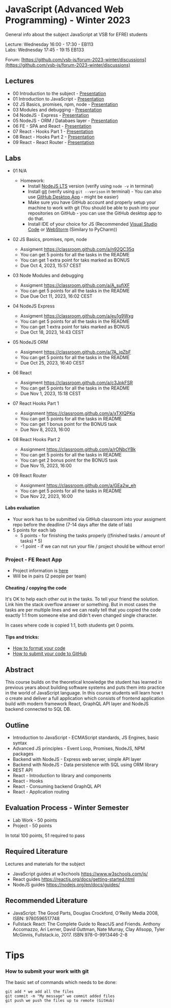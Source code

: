 # JavaScript (Advanced Web Programming) - Winter 2023
General info about the subject JavaScript at VSB for EFREI students

Lecture: Wednesday 16:00 - 17:30 - EB113  
Labs: Wednesday 17:45 - 19:15 EB133

Forum: [https://github.com/vsb-js/forum-2023-winter/discussions](https://github.com/vsb-js/forum-2023-winter/discussions)

## Lectures
- 00 Introduction to the subject - [Presentation](https://docs.google.com/presentation/d/16o3jYRSgtOH3ReNs_BnFjJm1YKo6B6AvPbr2ezX8thk/edit?usp=sharing)
- 01 Introduction to JavaScript - [Presentation](https://docs.google.com/presentation/d/1W0BOlVOlL0CAt83R0oOWBTFCpiT3fyion4VCW6STYBg/edit?usp=sharing)
- 02 JS Basics, promises, npm, node - [Presentation](https://docs.google.com/presentation/d/1n04NEt9gc4ccla-RbKz68l2yjcZBqZEeyXZpo4P1-vw/edit?usp=sharing)
- 03 Modules and debugging - [Presentation](https://docs.google.com/presentation/d/1bcvp-hYMVqgWHsIyhlFvpA0cqsHTJW3DdMXy0TbKoUI/edit?usp=sharing)
- 04 NodeJS - Express - [Presentation](https://docs.google.com/presentation/d/1an0me9l1GGh8o8KKzidoUPoFco3Y93rm-3dIibr_D-c/edit?usp=sharing)
- 05 NodeJS - ORM / Databaes layer - [Presentation](https://docs.google.com/presentation/d/1y1PUxy5He2XU5ES2G3nbNTqJkgLMA3M0IhGoEVK0Mt4/edit?usp=sharing)
- 06 FE - SPA and React - [Presentation](https://docs.google.com/presentation/d/1HjyraQ8itNWo7PV1kaizyc57OpFq_QgJbLvKU1VsB9c/edit?usp=share_link)
- 07 React - Hooks Part 1 - [Presentation](https://docs.google.com/presentation/d/1qLPGPq45dUSXcJkKfPTnU9kraI2cF6FIAVF-3KEqnJc/edit?usp=sharing)
- 08 React - Hooks Part 2 - [Presentation](https://docs.google.com/presentation/d/1_oexFWssL0sohA3n8Rp-v7KdT3PgWl_fEPv00_UkBH4/edit?usp=sharing)
- 09 React - React Router - [Presentation](https://docs.google.com/presentation/d/1O54RE_uAL9F0JLzP5wsz8pgUmQh5sBLZvu6YQuFkWac/edit?usp=sharing)

## Labs
- 01 N/A
  -  Homework:
      - Install [NodeJS LTS](https://nodejs.org/en/) version (verify using `node -v` in terminal)
      - Install [git](https://desktop.github.com/) (verify using `git --verison` in terminal) - You can also use [GitHub Desktop App](https://desktop.github.com/) - might be easier) 
      - Make sure you have GitHub account and properly setup your machine to work with git (You should be able to push into your repositories on GitHub - you can use the GitHub desktop app to do that.
      - Install IDE of your choice for JS (Recommended [Visual Studio Code](https://code.visualstudio.com/) or [WebStorm](https://www.jetbrains.com/webstorm/) (Similary to PyCharm))

- 02 JS Basics, promises, npm, node
  - Assigment https://classroom.github.com/a/n92QC35q
  - You can get 5 points for all the tasks in the README
  - You can get 1 extra point for taks marked as BONUS
  - Due Oct 4, 2023, 15:57 CEST

- 03 Node Modules and debugging 
  - Assigment https://classroom.github.com/a/A_sufiXF
  - You can get 5 points for all the tasks in the README
  - Due Due Oct 11, 2023, 16:02 CEST

- 04 NodeJS Express
  - Assigment https://classroom.github.com/a/eu1g9Wxg
  - You can get 5 points for all the tasks in the README
  - You can get 1 extra point for taks marked as BONUS
  - Due Oct 18, 2023, 14:43 CEST

- 05 NodeJS ORM 
  - Assigment https://classroom.github.com/a/7A_jqZbF
  - You can get 5 points for all the tasks in the README
  - Due Oct 25, 2023, 16:40 CEST

- 06 React 
  - Assigment https://classroom.github.com/a/c3JpkFSR
  - You can get 5 points for all the tasks in the README
  - Due Nov 1, 2023, 15:18 CEST
 
- 07 React Hooks Part 1
  - Assignment https://classroom.github.com/a/xTXlQPKq
  - You can get 5 points for all the tasks in README
  - You can get 1 bonus point for the BONUS task
  - Due Nov 8, 2023, 16:00
- 08 React Hooks Part 2
  - Assignment https://classroom.github.com/a/rONbcYBk
  - You can get 5 points for all the tasks in README
  - You can get 2 bonus point for the BONUS task
  - Due Nov 15, 2023, 16:00
- 09 React Router
  - Assignment https://classroom.github.com/a/GEa2w_eh
  - You can get 5 points for all the tasks in README
  - Due Nov 22, 2023, 16:00

#### Labs evaluation
- Your work has to be submitted via GitHub classroom into your assigment repo before the deadline (7-14 days after the date of lab)
- 5 points for each lab 
  - 5 points - for finishing the tasks properly ((finished tasks / amount of tasks) * 5)
  - -1 point - if we can not run your file / project should be without error! 

### Project - FE React App
- Project information is [here](https://docs.google.com/document/d/1NB0rCDMe5Ua_KcNPXDjWTwBU49EI74RehVgfxSBVoNg/edit?usp=sharing)
- Will be in pairs (2 people per team)   

  
#### Cheating / copying the code
It's OK to help each other out in the tasks. To tell your friend the solution. Link him the stack overflow answer or something. But in most cases the tasks are per multiple lines and we can really tell that you copied the code exactly 1:1 from someone else and didn't even changed single character.

In cases where code is copied 1:1, both students get 0 points.

#### Tips and tricks:
- [How to format your code](https://github.com/vsb-js/forum-2021-winter/discussions/2)
- [How to submit your code to GitHub](https://github.com/vsb-js/forum-2023-winter/discussions/3)



## Abstract
This course builds on the theoretical knowledge the student has learned in previous years about building software systems and puts them into practice in the world of JavaScript language. In this course students will learn how t
o create and deliver a full application which consists of frontend application build with modern framework React, GraphQL API layer and NodeJS backend connected to SQL DB.

## Outline
- Introduction to JavaScript - ECMAScript standards, JS Engines, basic syntax
- Advanced JS principles - Event Loop, Promises, NodeJS, NPM packages
- Backend with NodeJS - Express web server, simple API layer
- Backend with NodeJS - Data persistence with SQL using ORM library
- REST API
- React - Introduction to library and components
- React - Hooks
- React - Consuming backend GraphQL API
- React - Application routing 


## Evaluation Process - Winter Semester
- Lab Work - 50 points
- Project - 50 points

In total 100 points, 51 required to pass 

## Required Literature
Lectures and materials for the subject  
- JavaScript guides at w3schools https://www.w3schools.com/js/  
- React guides https://reactjs.org/docs/getting-started.html  
- NodeJS guides https://nodejs.org/en/docs/guides/  

## Recommended Literature
- JavaScript: The Good Parts, Douglas Crockford, O'Reilly Media 2008, ISBN: 9780596517748
- Fullstack React: The Complete Guide to ReactJS and Friends. Anthony Accomazzo, Ari Lerner, David Guttman, Nate Murray, Clay Allsopp, Tyler McGinnis, Fullstack.io, 2017.  ISBN 978-0-9913446-2-8

# Tips 

### How to submit your work with git
The basic set of commands which needs to be done:
```
git add * we add all the files
git commit -m "My message" we commit added files
git push we push the files up to remote (GitHub)
```
